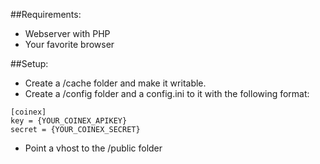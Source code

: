 ##Requirements:
- Webserver with PHP
- Your favorite browser

##Setup:
- Create a /cache folder and make it writable.
- Create a /config folder and a config.ini to it with the following format:
```
[coinex]
key = {YOUR_COINEX_APIKEY}
secret = {YOUR_COINEX_SECRET}
```
- Point a vhost to the /public folder
